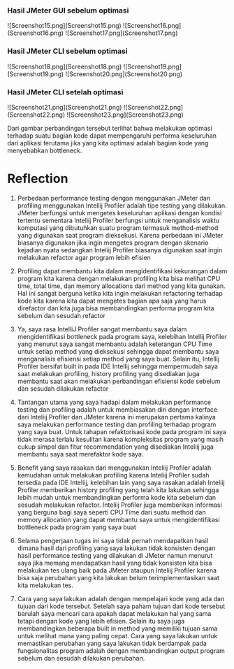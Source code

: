 <h3>Hasil JMeter GUI sebelum optimasi</h3>
![Screenshot15.png](Screenshot15.png)
![Screenshot16.png](Screenshot16.png)
![Screenshot17.png](Screenshot17.png)

<h3>Hasil JMeter CLI sebelum optimasi</h3>
![Screenshot18.png](Screenshot18.png)
![Screenshot19.png](Screenshot19.png)
![Screenshot20.png](Screenshot20.png)

<h3>Hasil JMeter CLI setelah optimasi</h3>
![Screenshot21.png](Screenshot21.png)
![Screenshot22.png](Screenshot22.png)
![Screenshot23.png](Screenshot23.png)

Dari gambar perbandingan tersebut terlihat bahwa melakukan optimasi terhadap suatu bagian kode dapat mempengaruhi
performa keseluruhan dari aplikasi terutama jika yang kita optimasi adalah bagian kode yang menyebabkan bottleneck.
# Reflection

1. Perbedaan performance testing dengan menggunakan JMeter dan profiling menggunakan Intellij Profiler
adalah tipe testing yang dilakukan. JMeter berfungsi untuk mengetes keseluruhan aplikasi dengan kondisi
tertentu sementara Inteliij Profiler berfungsi untuk menganalisis waktu komputasi yang dibutuhkan suatu program
termasuk method-method yang digunakan saat program dieksekusi. Karena perbedaan ini JMeter biasanya digunakan
jika ingin mengetes program dengan skenario kejadian nyata sedangkan Inteliij Profiler biasanya digunakan saat
ingin melakukan refactor agar program lebih efisien

2. Profiling dapat membantu kita dalam mengidentifikasi kekurangan dalam program kita karena dengan melakukan
profiling kita bisa melihat CPU time, total time, dan memory allocations dari method yang kita gunakan. Hal ini
sangat berguna ketika kita ingin melakukan refactoring terhadap kode kita karena kita dapat mengetes bagian apa saja
yang harus direfactor dan kita juga bisa membandingkan performa program kita sebelum dan sesudah refactor

3. Ya, saya rasa IntelliJ Profiler sangat membantu saya dalam mengidentifikasi bottleneck pada program saya, kelebihan
Intellij Profiler yang menurut saya sangat membantu adalah keterangan CPU Time untuk setiap method yang dieksekusi sehingga
dapat membantu saya menganalisis efisiensi setiap method yang saya buat. Selain itu, Intellij Profiler bersifat built in pada IDE
Intellij sehingga mempermudah saya saat melakukan profiling, history profiling yang disediakan juga membantu saat akan melakukan perbandingan
efisiensi kode sebelum dan sesudah dilakukan refactor

4. Tantangan utama yang saya hadapi dalam melakukan performance testing dan profiling adalah untuk membiasakan diri dengan interface dari
Inteliij Profiler dan JMeter karena ini merupakan pertama kalinya saya melakukan performance testing dan profiling terhadap program yang
saya buat. Untuk tahapan refaktorisasi kode pada program ini saya tidak merasa terlalu kesulitan karena kompleksitas program yang masih cukup
simpel dan fitur recommendation yang disediakan Inteliij juga membantu saya saat merefaktor kode saya.

5. Benefit yang saya rasakan dari menggunakan Inteliij Profiler adalah kemudahan untuk melakukan profiling karena Inteliij Profiler
sudah tersedia pada IDE Inteliij, kelebihan lain yang saya rasakan adalah Inteliij Profiler memberikan history profiling yang telah kita lakukan
sehingga lebih mudah untuk membandingkan performa kode kita sebelum dan sesudah melakukan refactor. Inteliij Profiler juga memberikan informasi
yang berguna bagi saya seperti CPU Time dari suatu method dan memory allocation yang dapat membantu saya untuk mengidentifikasi bottleneck pada
program yang saya buat

6. Selama pengerjaan tugas ini saya tidak pernah mendapatkan hasil dimana hasil dari profiling yang saya lakukan tidak konsisten dengan hasil
performance testing yang dilakukan di JMeter namun menurut saya jika memang mendapatkan hasil yang tidak konsisten kita bisa melakukan tes ulang
baik pada JMeter ataupun Inteliij Profiler karena bisa saja perubahan yang kita lakukan belum terimplementasikan saat kita melakukan tes.

7. Cara yang saya lakukan adalah dengan mempelajari kode yang ada dan tujuan dari kode tersebut. Setelah saya paham tujuan dari kode tersebut barulah
saya mencari cara apakah dapat melakukan hal yang sama tetapi dengan kode yang lebih efisien. Selain itu saya juga membandingkan beberapa built in method yang
memiliki tujuan sama untuk melihat mana yang paling cepat. Cara yang saya lakukan untuk memastikan perubahan yang saya lakukan tidak berdampak pada fungsionalitas program
adalah dengan membandingkan output program sebelum dan sesudah dilakukan perubahan.